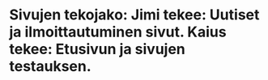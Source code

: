 # Sivujen tekojako: Jimi tekee: Uutiset ja ilmoittautuminen sivut. Kaius tekee: Etusivun ja sivujen testauksen.
